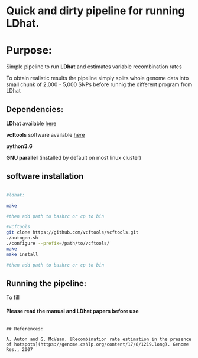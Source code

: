 # Quick and dirty pipeline for running LDhat.

# Purpose:

Simple pipeline to run **LDhat** and estimates variable recombination rates

To obtain realistic results the pipeline simply splits whole genome data into
small chunk of 2,000 - 5,000 SNPs before runnig the different program from LDhat 

## Dependencies:

**LDhat** available [here](https://github.com/auton1/LDhat)

**vcftools** software available [here](https://github.com/vcftools/vcftools.git)

**python3.6**

**GNU parallel** (installed by default on most linux cluster)

## software installation

```bash

#ldhat:

make

#then add path to bashrc or cp to bin

#vcftools
git clone https://github.com/vcftools/vcftools.git
./autogen.sh
./configure --prefix=/path/to/vcftools/
make
make install

#then add path to bashrc or cp to bin

```

## Running the pipeline:

To fill

#### Please read the manual and LDhat papers before use

```

## References:

A. Auton and G. McVean. [Recombination rate estimation in the presence of hotspots](https://genome.cshlp.org/content/17/8/1219.long). Genome Res., 2007
